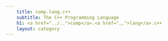 ```yaml
---
    title: comp.lang.c++
    subtitle: The C++ Programming Language
    h1: <a href="../..">comp</a>.<a href=",,">lang</a>.c++
    layout: category
---
```


